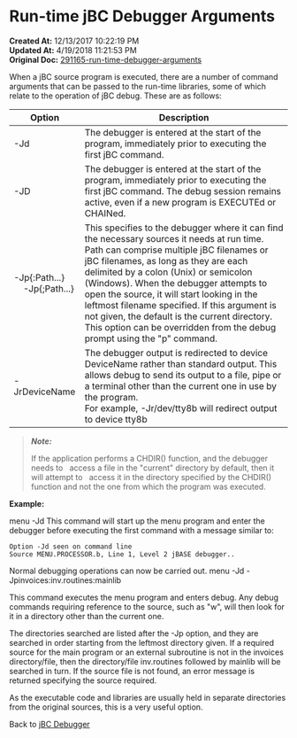# Run-time jBC Debugger Arguments

**Created At:** 12/13/2017 10:22:19 PM  
**Updated At:** 4/19/2018 11:21:53 PM  
**Original Doc:** [291165-run-time-debugger-arguments](https://docs.jbase.com/41693-debugger/291165-run-time-debugger-arguments)  


When a jBC source program is executed, there are a number of command arguments that can be passed to the run-time libraries, some of which relate to the operation of jBC debug. These are as follows:




| **Option** | **Description** |
| --- | --- |
| -Jd<br> | The debugger is entered at the start of the program, immediately prior to executing the first jBC command.<br> |
| -JD<br> | The debugger is entered at the start of the program, immediately prior to executing the first jBC command. The debug session remains active, even if a new program is EXECUTEd or CHAINed.<br> |
| -Jp{:Path...}<br>    -Jp{;Path...}<br> | This specifies to the debugger where it can find the necessary sources it needs at run time. Path can comprise multiple jBC filenames or jBC filenames, as long as they are each delimited by a colon (Unix) or semicolon (Windows). When the debugger attempts to open the source, it will start looking in the leftmost filename specified. If this argument is not given, the default is the current directory. This option can be overridden from the debug prompt using the "p" command.<br> |
| -JrDeviceName<br> | The debugger output is redirected to device DeviceName rather than standard output. This allows debug to send its output to a file, pipe or a terminal other than the current one in use by the program.<br>For example, -Jr/dev/tty8b will redirect output to device tty8b<br> |



> ***Note:***
> 
> If the application performs a CHDIR() function, and the debugger needs to   access a file in the "current" directory by default, then it will attempt to   access it in the directory specified by the CHDIR() function and not the one from which the program was executed.


**Example:**

menu -Jd
This command will start up the menu program and enter the debugger before executing the first command with a message similar to:

```
Option -Jd seen on command line
Source MENU.PROCESSOR.b, Line 1, Level 2 jBASE debugger..
```

Normal debugging operations can now be carried out.
menu -Jd -Jpinvoices:inv.routines:mainlib

This command executes the menu program and enters debug. Any debug commands requiring reference to the source, such as "w", will then look for it in a directory other than the current one.

The directories searched are listed after the -Jp option, and they are searched in order starting from the leftmost directory given. If a required source for the main program or an external subroutine is not in the invoices directory/file, then the directory/file inv.routines followed by mainlib will be searched in turn. If the source file is not found, an error message is returned specifying the source required.

As the executable code and libraries are usually held in separate directories from the original sources, this is a very useful option.



Back to [jBC Debugger](291163-introduction-to-the-jbc-debugger)
